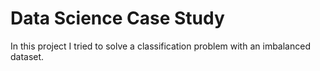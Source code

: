 # Data Science Case Study

In this project I tried to solve a classification problem with an imbalanced dataset. 
